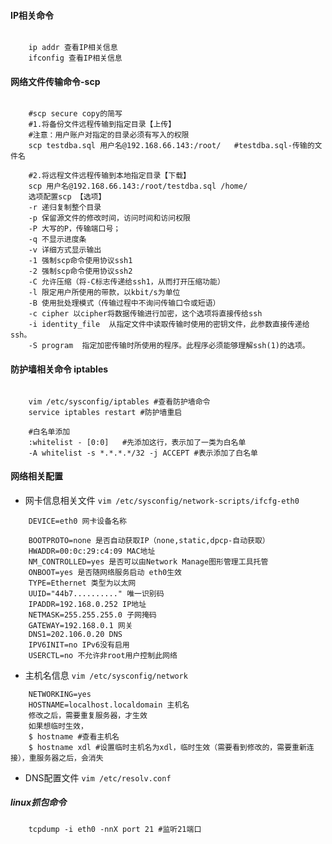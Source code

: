 #### IP相关命令
```

	ip addr 查看IP相关信息
	ifconfig 查看IP相关信息
```

#### 网络文件传输命令-scp


```

	#scp secure copy的简写
	#1.将备份文件远程传输到指定目录【上传】
	#注意：用户账户对指定的目录必须有写入的权限
	scp testdba.sql 用户名@192.168.66.143:/root/   #testdba.sql-传输的文件名

	#2.将远程文件远程传输到本地指定目录【下载】
	scp 用户名@192.168.66.143:/root/testdba.sql /home/ 
	选项配置scp 【选项】
	-r 递归复制整个目录
	-p 保留源文件的修改时间，访问时间和访问权限
	-P 大写的P，传输端口号；
	-q 不显示进度条
	-v 详细方式显示输出
	-1 强制scp命令使用协议ssh1
	-2 强制scp命令使用协议ssh2
	-C 允许压缩（将-C标志传递给ssh1，从而打开压缩功能）
	-l 限定用户所使用的带款，以kbit/s为单位
	-B 使用批处理模式（传输过程中不询问传输口令或短语）
	-c cipher 以cipher将数据传输进行加密，这个选项将直接传给ssh
	-i identity_file  从指定文件中读取传输时使用的密钥文件，此参数直接传递给ssh。 
	-S program  指定加密传输时所使用的程序。此程序必须能够理解ssh(1)的选项。
```

#### 防护墙相关命令 iptables

```
	
	vim /etc/sysconfig/iptables #查看防护墙命令
	service iptables restart #防护墙重启

	#白名单添加
	:whitelist - [0:0]   #先添加这行，表示加了一类为白名单
	-A whitelist -s *.*.*.*/32 -j ACCEPT #表示添加了白名单

```

#### 网络相关配置
- 网卡信息相关文件 `vim /etc/sysconfig/network-scripts/ifcfg-eth0`
```shell
    DEVICE=eth0 网卡设备名称
    
    BOOTPROTO=none 是否自动获取IP（none,static,dpcp-自动获取）
    HWADDR=00:0c:29:c4:09 MAC地址
    NM_CONTROLLED=yes 是否可以由Network Manage图形管理工具托管
    ONBOOT=yes 是否随网络服务启动 eth0生效
    TYPE=Ethernet 类型为以太网
    UUID="44b7.........." 唯一识别码
    IPADDR=192.168.0.252 IP地址
    NETMASK=255.255.255.0 子网掩码
    GATEWAY=192.168.0.1 网关
    DNS1=202.106.0.20 DNS
    IPV6INIT=no IPv6没有启用
    USERCTL=no 不允许非root用户控制此网络
```
- 主机名信息 `vim /etc/sysconfig/network`
```shell
    NETWORKING=yes
    HOSTNAME=localhost.localdomain 主机名
    修改之后，需要重复服务器，才生效
    如果想临时生效，
    $ hostname #查看主机名
    $ hostname xdl #设置临时主机名为xdl，临时生效（需要看到修改的，需要重新连接），重服务器之后，会消失
```
- DNS配置文件 `vim /etc/resolv.conf`


##### linux抓包命令
```shell
    tcpdump -i eth0 -nnX port 21 #监听21端口
```

